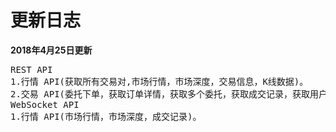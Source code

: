 # 更新日志  #
**2018年4月25日更新**
<pre>
REST API 
1.行情 API(获取所有交易对,市场行情，市场深度，交易信息，K线数据)。
2.交易 API(委托下单，获取订单详情，获取多个委托，获取成交记录，获取用户信息)。
WebSocket API
1.行情 API(市场行情，市场深度，成交记录)。
</pre>